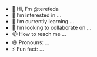 - 👋 Hi, I’m @terefeda
- 👀 I’m interested in ...
- 🌱 I’m currently learning ...
- 💞️ I’m looking to collaborate on ...
- 📫 How to reach me ...
- 😄 Pronouns: ...
- ⚡ Fun fact: ...

<!---s
terefeda/terefeda is a ✨ special ✨ repository because its `README.md` (this file) appears on your GitHub profile.
You can click the Preview link to take a look at your changes.
--->
